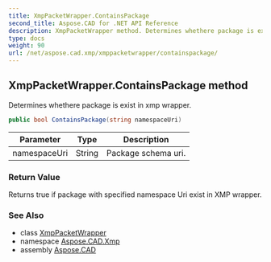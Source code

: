 ```yaml
---
title: XmpPacketWrapper.ContainsPackage
second_title: Aspose.CAD for .NET API Reference
description: XmpPacketWrapper method. Determines whethere package is exist in xmp wrapper
type: docs
weight: 90
url: /net/aspose.cad.xmp/xmppacketwrapper/containspackage/
---
```

## XmpPacketWrapper.ContainsPackage method

Determines whethere package is exist in xmp wrapper.

```csharp
public bool ContainsPackage(string namespaceUri)
```

| Parameter | Type | Description |
| --- | --- | --- |
| namespaceUri | String | Package schema uri. |

### Return Value

Returns true if package with specified namespace Uri exist in XMP wrapper.

### See Also

* class [XmpPacketWrapper](../)
* namespace [Aspose.CAD.Xmp](../../xmppacketwrapper/)
* assembly [Aspose.CAD](../../../)


